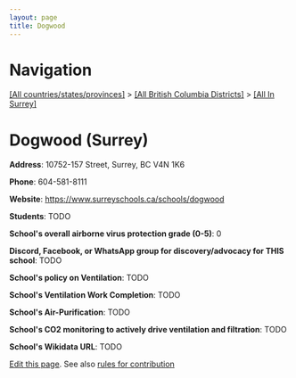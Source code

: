 ```yaml
---
layout: page
title: Dogwood
---
```

# Navigation

[[All countries/states/provinces]](../../..) > [[All British Columbia Districts]](../..) > [[All In Surrey]](..)

# Dogwood (Surrey)

**Address**: 10752-157 Street, Surrey, BC V4N 1K6

**Phone**: 604-581-8111

**Website**: <https://www.surreyschools.ca/schools/dogwood>

**Students**: TODO

**School's overall airborne virus protection grade (0-5)**: 0

**Discord, Facebook, or WhatsApp group for discovery/advocacy for THIS school**: TODO

**School's policy on Ventilation**: TODO

**School's Ventilation Work Completion**: TODO

**School's Air-Purification**: TODO

**School's CO2 monitoring to actively drive ventilation and filtration**: TODO

**School's Wikidata URL**: TODO


[Edit this page](https://github.com/ventilate-schools/BC/edit/main/./Surrey/Dogwood.md). See also [rules for contribution](../../../contribution-rules/)